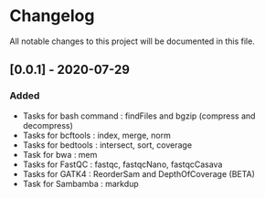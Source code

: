 # Changelog

All notable changes to this project will be documented in this file.

## [0.0.1] - 2020-07-29

### Added

- Tasks for bash command : findFiles and bgzip (compress and decompress)
- Tasks for bcftools : index, merge, norm
- Tasks for bedtools : intersect, sort, coverage
- Task for bwa : mem
- Tasks for FastQC : fastqc, fastqcNano, fastqcCasava
- Tasks for GATK4 : ReorderSam and DepthOfCoverage (BETA)
- Task for Sambamba : markdup
